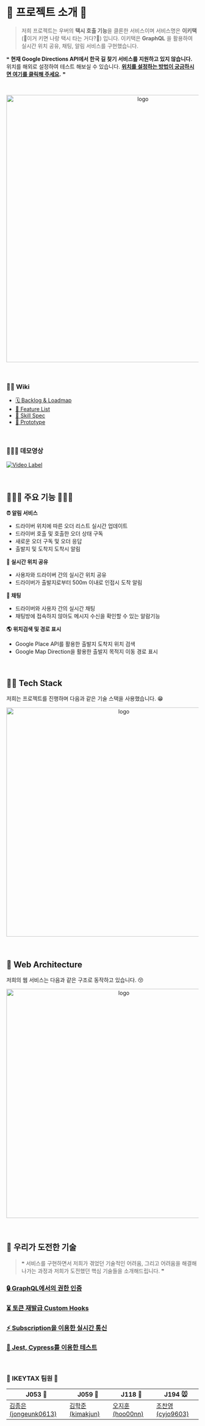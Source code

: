 # 🚕 프로젝트 소개 🚕

> 저희 프로젝트는 우버의 **택시 호출 기능**을 클론한 서비스이며 서비스명은 **이키택**(🙈이거 키면 나랑 택시 타는 거다?🙈) 입니다.
> 이키택은 **GraphQL** 을 활용하여 실시간 위치 공유, 채팅, 알림 서비스를 구현했습니다.

❝ **현재 Google Directions API에서 한국 길 찾기 서비스를 지원하고 있지 않습니다.**  위치를 해외로 설정하여 테스트 해보실 수 있습니다. **[위치를 설정하는 방법이 궁금하시면 여기를 클릭해 주세요](https://developers.google.com/web/tools/chrome-devtools/device-mode/device-input-and-sensors?hl=ko).** ❞

<br />

<p align="center">
    <img src="https://i.imgur.com/0THCKg9.png" width="700px" alt="logo" />
</p>

<br/>

### 💁🏻 Wiki

- [🗓 Backlog & Loadmap](https://docs.google.com/spreadsheets/d/1pfcIS6wGO8Kft20cD9c0Z9SHDwTE0-QXbkVGVtAeVes/edit?ts=5fb4da99#gid=1253300756)
- [📑 Feature List](https://github.com/boostcamp-2020/Project09-A-Uber/wiki/%F0%9F%93%91-Feature-List)
- [🔨 Skill Spec](https://github.com/boostcamp-2020/Project09-A-Uber/wiki/%F0%9F%94%A8-Skill-Spec)
- [:iphone: Prototype](https://www.figma.com/proto/OEeQ7HlivgkE5jnzQ6obtu/%EC%9D%B4%ED%82%A4%ED%83%80?node-id=1%3A2&scaling=scale-down)

<br/>

### 👨🏻‍💻 데모영상

[![Video Label](http://img.youtube.com/vi/U46kffiEf1U/0.jpg)](https://youtu.be/U46kffiEf1U)

<br/>

## 👨🏻‍🏫 주요 기능 👩🏻‍🏫

**⏰ 알림 서비스**

- 드라이버 위치에 따른 오더 리스트 실시간 업데이트
- 드라이버 호출 및 호출한 오더 상태 구독
- 새로운 오더 구독 및 오더 응답
- 출발지 및 도착지 도착시 알림

**🚕 실시간 위치 공유**

- 사용자와 드라이버 간의 실시간 위치 공유
- 드라이버가 출발지로부터 500m 이내로 인접시 도착 알림

**💬 채팅**

- 드라이버와 사용자 간의 실시간 채팅
- 채팅방에 접속하지 않아도 메시지 수신을 확인할 수 있는 알람기능

**🌎 위치검색 및 경로 표시**

- Google Place API를 활용한 출발지 도착지 위치 검색
- Google Map Direction을 활용한 출발지 목적지 이동 경로 표시

<br />

## 🤹‍♂ Tech Stack

저희는 프로젝트를 진행하며 다음과 같은 기술 스택을 사용했습니다. 😁

<p align="center">
    <img align="center" width="600px" src="https://i.imgur.com/cixeDOO.png" alt="logo" />
</p>

<br />

## 🔨 Web Architecture

저희의 웹 서비스는 다음과 같은 구조로 동작하고 있습니다. 😚

<p align="center">
    <img align="center" width="600px" src="https://user-images.githubusercontent.com/52775389/102004383-82bdf880-3d53-11eb-9aee-7cbdcb96a3de.png" alt="logo" />
</p>

<br />

## 💪 우리가 도전한 기술

> ❝ 서비스를 구현하면서 저희가 겪었던 기술적인 어려움, 그리고 어려움을 해결해 나가는 과정과 저희가 도전했던 핵심 기술들을 소개해드립니다. ❞

### [🔒 GraphQL에서의 권한 인증](https://www.notion.so/Graphql-631cfef39a96448d9385ea1f75a98ce5)

### [⏳ 토큰 재발급 Custom Hooks](https://www.notion.so/Custom-Hook-dfae1045230f400092b1e35f6459cbcc)

### [⚡ Subscription을 이용한 실시간 통신](https://www.notion.so/Subscription-0a9a3e8d233b4fb98889eb3130dff8a3)

### [🧪 Jest, Cypress를 이용한 테스트](https://www.notion.so/Cypress-Jest-33978ed3783b49aebab5cd79706a1e52)

<br />

### 🙈 IKEYTAX 팀원 🙈

| J053 :honeybee:                                         | J059 👻                                         | J118 🐸                                       | J194 🐭                                         |
| ------------------------------------------------------- | ----------------------------------------------- | --------------------------------------------- | ----------------------------------------------- |
| [김종은(jongeunk0613)](https://github.com/jongeunk0613) | [김학준(kimakjun)](https://github.com/Kimakjun) | [오지훈(hoo00nn)](https://github.com/hoo00nn) | [조찬영(cyjo9603)](https://github.com/cyjo9603) |
